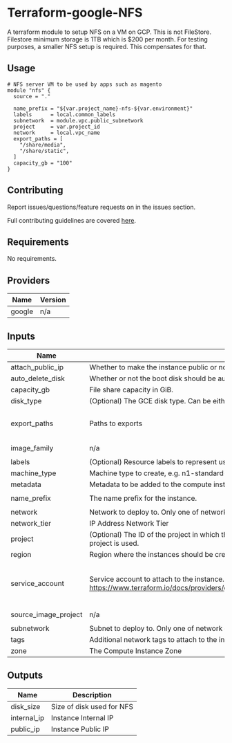 # Terraform-google-NFS
A terraform module to setup NFS on a VM on GCP. This is not FileStore. Filestore minimum storage is 1TB which is $200 per month. For testing purposes, a smaller NFS setup is required. This compensates for that.


## Usage

```hcl
# NFS server VM to be used by apps such as magento
module "nfs" {
  source = "."

  name_prefix = "${var.project_name}-nfs-${var.environment}"
  labels      = local.common_labels
  subnetwork  = module.vpc.public_subnetwork
  project     = var.project_id
  network     = local.vpc_name
  export_paths = [
    "/share/media",
    "/share/static",
  ]
  capacity_gb = "100"
}

```

## Contributing

Report issues/questions/feature requests on in the issues section.

Full contributing guidelines are covered [here](CONTRIBUTING.md).

<!-- BEGINNING OF PRE-COMMIT-TERRAFORM DOCS HOOK -->
## Requirements

No requirements.

## Providers

| Name | Version |
|------|---------|
| google | n/a |

## Inputs

| Name | Description | Type | Default | Required |
|------|-------------|------|---------|:--------:|
| attach\_public\_ip | Whether to make the instance public or not | `bool` | `false` | no |
| auto\_delete\_disk | Whether or not the boot disk should be auto-deleted | `bool` | `false` | no |
| capacity\_gb | File share capacity in GiB. | `string` | `"50"` | no |
| disk\_type | (Optional) The GCE disk type. Can be either pd-ssd, local-ssd, pd-balanced or pd-standard | `string` | `"pd-standard"` | no |
| export\_paths | Paths to exports | `list` | <pre>[<br>  "/share"<br>]</pre> | no |
| image\_family | n/a | `string` | `"ubuntu-2004-lts"` | no |
| labels | (Optional) Resource labels to represent user-provided metadata. | `map` | `{}` | no |
| machine\_type | Machine type to create, e.g. n1-standard-1 | `string` | `"f1-micro"` | no |
| metadata | Metadata to be added to the compute instance, provided as a map | `map` | `{}` | no |
| name\_prefix | The name prefix for the instance. | `string` | `"nfs-instance-template"` | no |
| network | Network to deploy to. Only one of network or subnetwork should be specified. | `any` | `null` | no |
| network\_tier | IP Address Network Tier | `string` | `"STANDARD"` | no |
| project | (Optional) The ID of the project in which the resource belongs. If it is not provided, the provider project is used. | `any` | `null` | no |
| region | Region where the instances should be created. | `any` | `null` | no |
| service\_account | Service account to attach to the instance. See https://www.terraform.io/docs/providers/google/r/compute_instance_template.html#service_account. | <pre>object({<br>    email  = string,<br>    scopes = set(string)<br>  })</pre> | <pre>{<br>  "email": null,<br>  "scopes": []<br>}</pre> | no |
| source\_image\_project | n/a | `string` | `"ubuntu-os-cloud"` | no |
| subnetwork | Subnet to deploy to. Only one of network or subnetwork should be specified. | `any` | `null` | no |
| tags | Additional network tags to attach to the instance nfs instance | `list` | `[]` | no |
| zone | The Compute Instance Zone | `any` | `null` | no |

## Outputs

| Name | Description |
|------|-------------|
| disk\_size | Size of disk used for NFS |
| internal\_ip | Instance Internal IP |
| public\_ip | Instance Public IP |

<!-- END OF PRE-COMMIT-TERRAFORM DOCS HOOK -->
